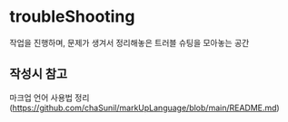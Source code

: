 # troubleShooting
작업을 진행하며, 문제가 생겨서 정리해놓은 트러블 슈팅을 모아놓는 공간

## 작성시 참고
마크업 언어 사용법 정리(https://github.com/chaSunil/markUpLanguage/blob/main/README.md)
